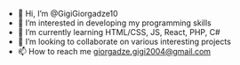 - 👋 Hi, I’m @GigiGiorgadze10
- 👀 I’m interested in developing my programming skills
- 🌱 I’m currently learning HTML/CSS, JS, React, PHP, C#
- 💞️ I’m looking to collaborate on various interesting projects
- 📫 How to reach me giorgadze.gigi2004@gmail.com
